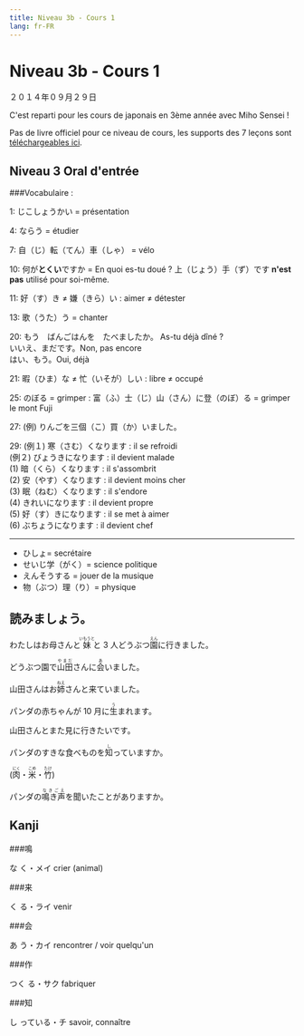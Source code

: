 ```yaml
---
title: Niveau 3b - Cours 1
lang: fr-FR 
---
```



Niveau 3b - Cours 1
===================

２０１４年０９月２９日

C'est reparti pour les cours de japonais en 3ème année avec Miho Sensei !

Pas de livre officiel pour ce niveau de cours, les supports des 7 leçons sont [téléchargeables ici](http://www.jpf.org.uk/language/teaching_chikara_reading.php#subtopics).


Niveau 3 Oral d'entrée
-------------------

###Vocabulaire :

1: じこしょうかい = présentation

4: ならう = étudier

7: 自（じ）転（てん）車（しゃ） = vélo

10: 何が**とくい**ですか = En quoi es-tu doué ? 上（じょう）手（ず）です **n'est pas** utilisé pour soi-même.

11: 好（す）き ≠ 嫌（きら）い : aimer ≠ détester

13: 歌（うた）う = chanter

20: もう　ばんごはんを　たべましたか。 As-tu déjà dîné ?   
いいえ、まだです。Non, pas encore  
はい、もう。Oui, déjà

21: 暇（ひま）な ≠ 忙（いそが）しい : libre ≠ occupé

25: のぼる = grimper : 富（ふ）士（じ）山（さん）に登（のぼ）る = grimper le mont Fuji

27: (例) りんごを三個（こ）買（か）いました。  

29: (例１) 寒（さむ）くなります : il se refroidi  
(例２) びょうきになります : il devient malade  
(1) 暗（くら）くなります : il s'assombrit  
(2) 安（やす）くなります : il devient moins cher  
(3) 眠（ねむ）くなります : il s'endore  
(4) きれいになります : il devient propre  
(5) 好（す）きになります : il se met à aimer  
(6) ぶちょうになります : il devient chef

---------

* ひしょ= secrétaire
* せいじ学（がく）= science politique
* えんそうする = jouer de la musique
* 物（ぶつ）理（り）= physique


読みましょう。	
--------------

わたしはお母さんと<ruby><rb>妹</rb><rp>【</rp><rt>いもうと</rt><rp>】</rp></ruby>と 3 人どうぶつ<ruby><rb>園</rb><rp>【</rp><rt>えん</rt><rp>】</rp></ruby>に行きました。	
  
どうぶつ園で<ruby><rb>山田</rb><rp>【</rp><rt>やまだ</rt><rp>】</rp></ruby>さんに<ruby><rb>会</rb><rp>【</rp><rt>あ</rt><rp>】</rp></ruby>いました。	
  
山田さんはお<ruby><rb>姉</rb><rp>【</rp><rt>ねえ</rt><rp>】</rp></ruby>さんと来ていました。	
  
パンダの赤ちゃんが 10 月に<ruby><rb>生</rb><rp>【</rp><rt>う</rt><rp>】</rp></ruby>まれます。	
  
山田さんとまた見に行きたいです。		
  
パンダのすきな食べものを<ruby><rb>知</rb><rp>【</rp><rt>し</rt><rp>】</rp></ruby>っていますか。	
  
(<ruby><rb>肉</rb><rp>【</rp><rt>にく</rt><rp>】</rp></ruby>・<ruby><rb>米</rb><rp>【</rp><rt>こめ</rt><rp>】</rp></ruby>・<ruby><rb>竹</rb><rp>【</rp><rt>たけ</rt><rp>】</rp></ruby>)	
  
パンダの<ruby><rb>鳴き声</rb><rp>【</rp><rt>なきごえ</rt><rp>】</rp></ruby>を聞いたことがありますか。

Kanji
----------

###鳴

な く・メイ	crier (animal)
  
###来

く る・ライ	venir
  
###会

あ う・カイ  rencontrer / voir quelqu'un
  
###作

つく る・サク	 fabriquer	
  
###知
  
し っている・チ	savoir, connaître